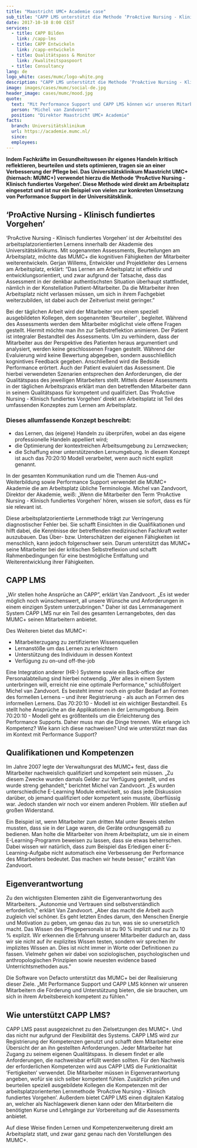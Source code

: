 ```yaml
---
title: "Maastricht UMC+ Academie case"
sub_title: "CAPP LMS unterstützt die Methode ‘ProActive Nursing - Klinisch fundiertes Vorgehen’ an der Akademie des Universitätsklinikums in Maastricht"
date: 2017-10-10 8:00 CEST
services:
  - title: CAPP Bilden
    link: /capp-lms
  - title: CAPP Entwickeln
    link: /capp-entwickeln
  - title: Qualitätspass & Monitor
    link: /kwaliteitspaspoort
  - title: Consultancy
lang: de
logo_white: cases/mumc/logo-white.png
description: "CAPP LMS unterstützt die Methode ‘ProActive Nursing - Klinisch fundiertes Vorgehen’ an der Akademie des Universitätsklinikums in Maastricht"
image: images/cases/mumc/social-de.jpg
header_image: cases/mumc/mood.jpg
quote:
  text: "Mit Performance Support und CAPP LMS können wir unseren Mitarbeitern die Förderung und Unterstützung bieten, die sie brauchen, um sich in ihrem Arbeitsbereich kompetent zu fühlen."
  person: "Michel van Zandvoort"
  position: "Direktor Maastricht UMC+ Academie"
facts:
  branch: Universitätsklinikum
  url: https://academie.mumc.nl/
  since:
  employees:
---
```


__Indem Fachkräfte im Gesundheitswesen ihr eigenes Handeln kritisch reflektieren, beurteilen und stets optimieren, tragen sie an einer Verbesserung der Pflege bei. Das Universitätsklinikum Maastricht UMC+ (hiernach: MUMC+) verwendet hierzu die Methode ‘ProActive Nursing - Klinisch fundiertes Vorgehen’. Diese Methode wird direkt am Arbeitsplatz eingesetzt und ist nur ein Beispiel von vielen zur konkreten Umsetzung von Performance Support in der Universitätsklinik.__

## ‘ProActive Nursing - Klinisch fundiertes Vorgehen’

‘ProActive Nursing - Klinisch fundiertes Vorgehen’ ist der Arbeitstitel des arbeitsplatzorientierten Lernens innerhalb der Akademie des Universitätsklinikums. Mit sogenannten Assessments, Beurteilungen am Arbeitsplatz, möchte das MUMC+ die kognitiven Fähigkeiten der Mitarbeiter weiterentwickeln.
Gerjan Willems, Entwickler und Projektleiter des Lernens am Arbeitsplatz, erklärt: “Das Lernen am Arbeitsplatz ist effektiv und entwicklungsorientiert, und zwar aufgrund der Tatsache, dass das Assessment in der denkbar authentischsten Situation überhaupt stattfindet, nämlich in der Konstellation Patient-Mitarbeiter. Da die Mitarbeiter ihren Arbeitsplatz nicht verlassen müssen, um sich in ihrem Fachgebiet weiterzubilden, ist dabei auch der Zeitverlust meist geringer.”

Bei der täglichen Arbeit wird der Mitarbeiter von einem speziell ausgebildeten Kollegen, dem sogenannten 'Beurteiler' , begleitet. Während des Assessments werden dem Mitarbeiter möglichst viele offene Fragen gestellt. Hiermit möchte man ihn zur Selbstreflektion animieren. Der Patient ist integraler Bestandteil des Assessments. Um zu verhindern, dass der Mitarbeiter aus der Perspektive des Patienten heraus argumentiert und analysiert, werden keine geschlossenen Fragen gestellt. Während der Evaluierung wird keine Bewertung abgegeben, sondern ausschließlich kognintives Feedback gegeben. Anschließend wird die Bedside Performance erörtert. Auch der Patient evaluiert das Assessment. Die hierbei verwendeten Szenarien entsprechen den Anforderungen, die der Qualitätspass des jeweiligen Mitarbeiters stellt. Mittels dieser Assessments in der täglichen Arbeitspraxis erklärt man den betreffenden Mitarbeiter dann in seinem Qualitätspass für kompetent und qualifiziert. Das ‘ProActive Nursing - Klinisch fundiertes Vorgehen’ direkt am Arbeitsplatz ist Teil des umfassenden Konzeptes zum Lernen am Arbeitsplatz.

### Dieses allumfassende Konzept beschreibt:

- das Lernen, das (eigene) Handeln zu überprüfen, wobei an das eigene professionelle Handeln appelliert wird;
- die Optimierung der kontextreichen Arbeitsumgebung zu Lernzwecken;
- die Schaffung einer unterstützenden Lernumgebung.
In diesem Konzept ist auch das 70:20:10 Modell verarbeitet, wenn auch nicht explizit genannt.

In der gesamten Kommunikation rund um die Themen Aus-und Weiterbildung sowie Performance Support verwendet die MUMC+ Akademie die am Arbeitsplatz übliche Terminologie. Michel van Zandvoort, Direktor der Akademie, weiß: „Wenn die Mitarbeiter den Term ‘ProActive Nursing - Klinisch fundiertes Vorgehen’ hören, wissen sie sofort, dass es für sie relevant ist.

Diese arbeitsplatzorientierte Lernmethode trägt zur Verringerung diagnostischer Fehler bei. Sie schafft Einsichten in die Qualifikationen und hilft dabei, die Kenntnisse der betreffenden medizinischen Fachkraft weiter auszubauen. Das Über- bzw. Unterschätzen der eigenen Fähigkeiten ist menschlich, kann jedoch folgenschwer sein. Darum unterstützt das MUMC+ seine Mitarbeiter bei der kritischen Selbstreflexion und schafft Rahmenbedingungen für eine bestmögliche Entfaltung und Weiterentwicklung ihrer Fähigkeiten.

## CAPP LMS

„Wir stellen hohe Ansprüche an CAPP”, erklärt Van Zandvoort. „Es ist weder möglich noch wünschenswert, all unsere Wünsche und Anforderungen in einem einzigen System unterzubringen." Daher ist das Lernmanagement System CAPP LMS nur ein Teil des gesamten Lernangebotes, den das MUMC+ seinen Mitarbeitern anbietet.

Des Weiteren bietet das MUMC+:

- Mitarbeiterzugang zu zertifizierten Wissensquellen
- Lernanstöße um das Lernen zu erleichtern
- Unterstützung des Individuum in dessen Kontext
- Verfügung zu on–und off-the-job

Eine Integration anderer (HR-) Systeme sowie ein Back-office der Personalabteilung sind hierbei notwendig. „Wer alles in einem System unterbringen will, erreicht nie eine optimale Performance," schlußfolgert Michel van Zandvoort.
Es besteht immer noch ein großer Bedarf an Formen des formellen Lernens – und ihrer Registrierung - als auch an Formen des informellen Lernens. Das 70:20:10 - Modell ist ein wichtiger Bestandteil. Es stellt hohe Ansprüche an die Applikationen in der Lernumgebung. Beim 70:20:10 - Modell geht es größtenteils um die Erleichterung des Performance Supports. Daher muss man die Dinge trennen. Wie erlange ich Kompetenz? Wie kann ich diese nachweisen? Und wie unterstützt man das im Kontext mit Performance Support?

## Qualifikationen und Kompetenzen

Im Jahre 2007 legte der Verwaltungsrat des MUMC+ fest, dass die Mitarbeiter nachweislich qualifiziert und kompetent sein müssen. „Zu diesem Zwecke wurden damals Gelder zur Verfügung gestellt, und es wurde streng gehandelt," berichtet Michel van Zandvoort. „Es wurden unterschiedliche E-Learning Module entwickelt, so dass jede Diskussion darüber, ob jemand qualifiziert oder kompetent sein musste, überflüssig war. Jedoch standen wir noch vor einem anderen Problem. Wir stießen auf großen Widerstand.

Ein Beispiel ist, wenn Mitarbeiter zum dritten Mal unter Beweis stellen mussten, dass sie in der Lage waren, die Geräte ordnungsgemäß zu bedienen. Man holte die Mitarbeiter von ihrem Arbeitsplatz, um sie in einem E-Learning-Programm beweisen zu lassen, dass sie etwas beherrschen. Dabei wissen wir natürlich, dass zum Beispiel das Erledigen einer E-Learning-Aufgabe nicht automatisch eine Verbesserung der Performance des Mitarbeiters bedeutet. Das machen wir heute besser," erzählt Van Zandvoort.

## Eigenverantwortung

Zu den wichtigsten Elementen zählt die Eigenverantwortung des Mitarbeiters. „Autonomie und Vertrauen sind selbstverständlich erforderlich," erklärt Van Zandvoort. „Aber das macht die Arbeit auch zugleich viel schöner. Es geht letzten Endes darum, den Menschen Energie und Motivation zu geben, um genau das zu tun, was sie so unersetzlich macht. Das Wissen des Pflegepersonals ist zu 90 % implizit und nur zu 10 % explizit. Wir erkennen die Erfahrung unserer Mitarbeiter dadurch an, dass wir sie nicht auf ihr explizites Wissen testen, sondern wir sprechen ihr implizites Wissen an. Dies ist nicht immer in Worte oder Definitionen zu fassen. Vielmehr gehen wir dabei von soziologischen, psychologischen und anthropologischen Prinzipien sowie neuesten evidence based Unterrichtsmethoden aus."

Die Software von Defacto unterstützt das MUMC+ bei der Realisierung dieser Ziele. „Mit Performance Support und CAPP LMS können wir unseren Mitarbeitern die Förderung und Unterstützung bieten, die sie brauchen, um sich in ihrem Arbeitsbereich kompetent zu fühlen."

## Wie unterstützt CAPP LMS?

CAPP LMS passt ausgezeichnet zu den Zielsetzungen des MUMC+. Und das nicht nur aufgrund der Flexibilität des Systems. CAPP LMS wird zur Registrierung der Kompetenzen genutzt und schafft dem Mitarbeiter eine Übersicht der an ihn gestellten Anforderungen. Jeder Mitarbeiter hat Zugang zu seinem eigenen Qualitätspass. In diesem findet er alle Anforderungen, die nachweisbar erfüllt werden sollten. Für den Nachweis der erforderlichen Kompetenzen wird aus CAPP LMS die Funktionalität ‘Fertigkeiten’ verwendet. Die Mitarbeiter müssen in Eigenverantwortung angeben, wofür sie sich selber kompetent fühlen. Zusätzlich prüfen und beurteilen speziell ausgebildete Kollegen die Kompetenzen mit der arbeitsplatzorienterten Lernmethode ‘ProActive Nursing - Klinisch fundiertes Vorgehen’. Außerdem bietet CAPP LMS einen digitalen Katalog an, welcher als Nachlagewerk dienen kann oder den Mitarbeitern die benötigten Kurse und Lehrgänge zur Vorbereitung auf die Assessments anbietet.

Auf diese Weise finden Lernen und Kompetenzerweiterung direkt am Arbeitsplatz statt, und zwar ganz genau nach den Vorstellungen des MUMC+.

